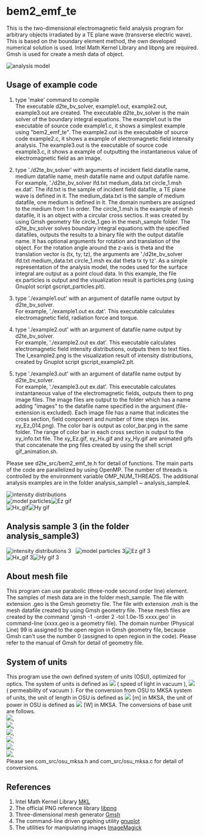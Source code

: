 # bem2_emf_te  

This is the two-dimensional electromagnetic field analysis program for arbitrary objects irradiated by a TE plane wave (transverse electric wave).  
This is based on the boundary element method, the own developed numerical solution is used.
Intel Math Kernel Library and libpng are required. 
Gmsh is used for create a mesh data of object.  

![analysis model](model_te.png "analysis model")  

## Usage of example code  

1. type 'make' command to compile  
   The executable d2te_bv_solver, example1.out, example2.out, example3.out are created. 
   The executable d2te_bv_solver is the main solver of the boundary integral equations. 
   The example1.out is the executable of source code example1.c, it shows a simplest example using "bem2_emf_te". 
   The example2.out is the execubable of source code example2.c, it shows a example of electromagnetic field intensity analysis. 
   The example3.out is the executable of source code example3.c, it shows a example of outputting the instantaneous value of electromagnetic field as an image.

2. type './d2te_bv_solver' with arguments of incident field datafile name, medium datafile name, mesh datafile name and output dafafile name.  
   For example, './d2te_bv_solver ifd.txt medium_data.txt circle_1.msh ex.dat'. 
   The ifd.txt is the sample of incident field datafile, a TE plane wave is defined in it.
   The medium_data.txt is the sample of medium datafile, one medium is defined in it. The domain numbers are assigned to the medium from 1 in order. 
   The circle_1.msh is the example of mesh datafile, it is an object with a circular cross sectios. 
   It was created by using Gmsh geometry file circle_1.geo in the mesh_sample folder. 
   The d2te_bv_solver solves boundary integral equations with the specified datafiles, outputs the results to a binary file with the output datafile name. 
   It has optional arguments for rotation and translation of the object.
   For the rotation angle around the z-axis is theta and the translation vector is (tx, ty, tz), the arguments are './d2te_bv_solver ifd.txt medium_data.txt circle_1.msh ex.dat theta tx ty tz'.
   As a simple representation of the analysis model, the nodes used for the surface integral are output as a point cloud data. 
   In this example, the file ex.particles is output and the visualization result is particles.png (using Gnuplot script gscript_particles.plt).  
   
3. type './example1.out' with an argument of datafile name output by d2te_bv_solver.  
   For example, './example1.out ex.dat'. 
   This executable calculates electromagnetic field, radiation force and torque.  
  
4. type './example2.out' with an argument of datafile name output by d2te_bv_solver.  
   For example, './example2.out ex.dat'. 
   This executable calculates electromagnetic field intensity distributions, outputs them to text files. 
   The I_example2.png is the visualization result of intensity distributions, created by Gnuplot script gscript_example2.plt.  

5. type './example3.out' with an argument of datafile name output by d2te_bv_solver.  
   For example, './example3.out ex.dat'. 
   This executable calculates instantaneous value of the electromagnetic fields, outputs them to png image files. 
   The image files are output to the folder which has a name adding "images" to the datafile name specified in the argument (file-extension is excluded). 
   Each image file has a name that indicates the cross section, field component and number of time steps (ex. xy_Ez_014.png). 
   The color bar is output as color_bar.png in the same folder. 
   The range of color bar in each cross section is output to the xy_info.txt file. 
   The xy_Ez.gif, xy_Hx.gif and xy_Hy.gif are animated gifs that concatenate the png files created by using the shell script gif_animation.sh.  
   
Please see d2te_src/bem2_emf_te.h for detail of functions. 
The main parts of the code are parallelized by using OpenMP. 
The number of threads is controlled by the environment variable OMP_NUM_THREADS. 
The additional analysis examples are in the folder analysis_sample1 ~ analysis_sample4.

![intensity distributions](I_example2.png "intensity distributions (I_example2.png)")  
![model particles](particles.png "image of the object (particles.png)")![Ez gif](xy_Ez.gif "instantaneous value of the E_z (xy_Ez.gif)")  
![Hx_gif](xy_Hx.gif "instantaneous value of the H_x (xy_Hx.gif)")![Hy gif](xy_Hy.gif "instantaneous value of the H_y (xy_Hy.gif)")  


## Analysis sample 3 (in the folder analysis_sample3)  

![intensity distributions 3](analysis_sample3/I_example2.png "intensity distributions (analysis_sample3/I_example2.png)")  
![model particles 3](analysis_sample3/particles.png "image of the object (analysis_sample3/particles.png)")![Ez gif 3](analysis_sample3/xy_Ez.gif "instantaneous value of the E_z (analysis_sample3/xy_Ez.gif)")  
![Hx_gif 3](analysis_sample3/xy_Hx.gif "instantaneous value of the H_x (analysis_sample3/xy_Hx.gif)")![Hy gif 3](analysis_sample3/xy_Hy.gif "instantaneous value of the H_y (analysis_sample3/xy_Hy.gif)")  


## About mesh file

This program can use parabolic (three-node second order line) element. 
The samples of mesh data are in the folder mesh_sample. 
The file with extension .geo is the Gmsh geometry file. 
The file with extension .msh is the mesh datafile created by using Gmsh geometry file. 
These mesh files are created by the command 'gmsh -1 -order 2 -tol 1.0e-15 xxxx.geo' in command-line (xxxx.geo is a geometry file). 
The domain number (Physical Line) 99 is assigned to the open region in Gmsh geometry file, because Gmsh can't use the number 0 (assigned to open region in the code). 
Please refer to the manual of Gmsh for detail of geometry file.  


## System of units  

This program use the own defined system of units (OSU), optimized for optics. 
The system of units is defined as <img src="https://latex.codecogs.com/gif.latex?c_0=1"> ( speed of light in vacuum ), 
<img src="https://latex.codecogs.com/gif.latex?\mu_0=1"> ( permeability of vacuum ). 
For the conversion from OSU to MKSA system of units, the unit of length in OSU is defined as 
<img src="https://latex.codecogs.com/gif.latex?1\times10^{-6}"> [m] in MKSA, the unit of power in OSU is defined as
<img src="https://latex.codecogs.com/gif.latex?1\times10^{-3}"> [W] in MKSA. The conversions of base unit are follows.  
<img src="https://latex.codecogs.com/gif.latex?a=1\times10^{-6}">,  
<img src="https://latex.codecogs.com/gif.latex?b=1\times10^{-3}">,  
<img src="https://latex.codecogs.com/gif.latex?a\,\mathrm{[m]}=1\,\mathrm{[L]}">,  
<img src="https://latex.codecogs.com/gif.latex?\frac{ab}{c_0^3}\,\mathrm{[kg]}=1\,\mathrm{[M]}">,  
<img src="https://latex.codecogs.com/gif.latex?\frac{a}{c_0}\,\mathrm{[s]}=1\,\mathrm{[T]}">,  
<img src="https://latex.codecogs.com/gif.latex?\sqrt{\frac{b}{c_0\mu_0}}\,\mathrm{[A]}=1\,\mathrm{[I]}">.  
Please see com_src/osu_mksa.h and com_src/osu_mksa.c for detail of conversions.  


## References  

1. Intel Math Kernel Library [MKL](https://software.intel.com/mkl)  
2. The official PNG reference library [libpng](http://www.libpng.org/pub/png/libpng.html)  
3. Three-dimensional mesh generator [Gmsh](https://gmsh.info/)  
4. The command-line driven graphing utility [gnuplot](http://www.gnuplot.info/)  
5. The utilities for manipulating images [ImageMagick](https://imagemagick.org/)  
